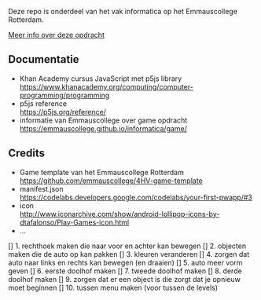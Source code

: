 Deze repo is onderdeel van het vak informatica op het Emmauscollege Rotterdam.

[Meer info over deze opdracht](https://informatica.emmauscollege.nl/)

## Documentatie
- Khan Academy cursus JavaScript met p5js library <br>
https://www.khanacademy.org/computing/computer-programming/programming
- p5js reference <br>
https://p5js.org/reference/
- informatie van Emmauscollege over game opdracht <br>
https://emmauscollege.github.io/informatica/game/

## Credits
- Game template van het Emmauscollege Rotterdam <br>
        https://github.com/emmauscollege/4HV-game-template
- manifest.json <br>
        https://codelabs.developers.google.com/codelabs/your-first-pwapp/#3
- icon <br>
        http://www.iconarchive.com/show/android-lollipop-icons-by-dtafalonso/Play-Games-icon.html
- ...

[] 1. rechthoek maken die naar voor en achter kan bewegen
[] 2. objecten maken die de auto op kan pakken
[] 3. kleuren veranderen 
[] 4. zorgen dat auto naar links en rechts kan bewegen (en draaien)
[] 5. auto meer vorm geven
[] 6. eerste doolhof maken
[] 7. tweede doolhof maken
[] 8. derde doolhof maken
[] 9. zorgen dat er een object is die zorgt dat je opnieuw moet beginnen
[] 10. tussen menu maken (voor tussen de levels)